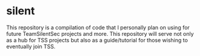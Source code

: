 # silent
This repository is a compilation of code that I personally plan on using for future TeamSilentSec projects and more. This repository will serve not only as a hub for TSS projects but also as a guide/tutorial for those wishing to eventually join TSS.
